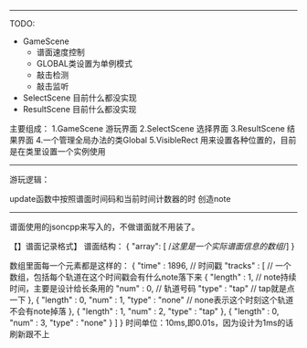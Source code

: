 ----------------------------------------------------------------------------

TODO:
- GameScene
  - 谱面速度控制
  - GLOBAL类设置为单例模式
  - 敲击检测
  - 敲击监听
- SelectScene 目前什么都没实现
- ResultScene 目前什么都没实现


主要组成：
1.GameScene 游玩界面
2.SelectScene 选择界面
3.ResultScene 结果界面
4.一个管理全局办法的类Global
5.VisibleRect 用来设置各种位置的，目前是在类里设置一个实例使用

----------------------------------------------------------------------------

游玩逻辑：

update函数中按照谱面时间码和当前时间计数器的时
创造note


----------------------------------------------------------------------------
谱面使用的jsoncpp来写入的，不做谱面就不用装了。

【】谱面记录格式】
谱面结构：
{ "array": [   /*这里是一个实际谱面信息的数组*/] }

数组里面每一个元素都是这样的：
{
   "time" : 1896,  //  时间戳
   "tracks" : [    // 一个数组，包括每个轨道在这个时间戳会有什么note落下来
      {
         "length" : 1,   // note持续时间，主要是设计给长条用的
         "num" : 0,   // 轨道号码
         "type" : "tap"  // tap就是点一下
      },
      {
         "length" : 0,
         "num" : 1,
         "type" : "none" // none表示这个时刻这个轨道不会有note掉落
      },
      {
         "length" : 1,
         "num" : 2,
         "type" : "tap"
      },
      {
         "length" : 0,
         "num" : 3,
         "type" : "none"
      }
   ]
}
时间单位：10ms,即0.01s，因为设计为1ms的话刷新跟不上


